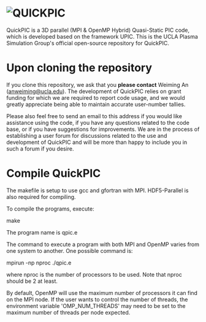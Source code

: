 # ![QUICKPIC](http://exodus.physics.ucla.edu/~uclapic/repo_images/quickpic.png)
QuickPIC is a 3D parallel (MPI & OpenMP Hybrid) Quasi-Static PIC code, which is developed based on the framework UPIC. This is the UCLA Plasma Simulation Group's official open-source repository for QuickPIC.

# Upon cloning the repository

If you clone this repository, we ask that you __please contact__ Weiming An (anweiming@ucla.edu). The development of QuickPIC relies on grant funding for which we are required to report code usage, and we would greatly appreciate being able to maintain accurate user-number tallies.

Please also feel free to send an email to this address if you would like assistance using the code, if you have any questions related to the code base, or if you have suggestions for improvements. We are in the process of establishing a user forum for discussions related to the use and development of QuickPIC and will be more than happy to include you in such a forum if you desire.

# Compile QuickPIC

The makefile is setup to use gcc and gfortran with MPI. HDF5-Parallel is also required
for compiling. 

To compile the programs, execute:

make

The program name is qpic.e

The command to execute a program with both MPI and OpenMP varies from
one system to another.  One possible command is:

mpirun -np nproc ./qpic.e

where nproc is the number of processors to be used. Note that nproc should be 2 at least.

By default, OpenMP will use the maximum number of processors it can find
on the MPI node.  If the user wants to control the number of threads, the
environment variable 'OMP_NUM_THREADS' may need to be set to the maximum
number of threads per node expected.

